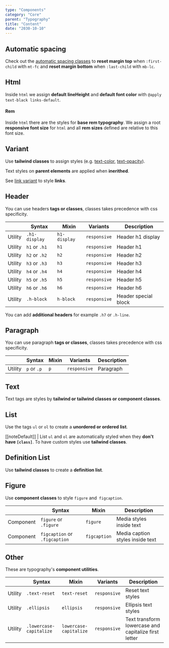 ```yaml
---
type: "Components"
category: "Core"
parent: "Typography"
title: "Content"
date: "2030-10-10"
---
```


## Automatic spacing

Check out the [automatic spacing classes](/components/core/layout/css#utils) to **reset margin top** when `:first-child` with `mt-fc` and **reset margin bottom** when `:last-child` with `mb-lc`.

## Html

Inside `html` we assign **default lineHeight** and **default font color** with `@apply text-black links-default`.

#### Rem

Inside `html` there are the styles for **base rem typography**. We assign a root **responsive font size** for `html` and all **rem sizes** defined are relative to this font size.

## Variant

Use **tailwind classes** to assign styles (e.g. [text-color](https://tailwindcss.com/docs/text-color), [text-opacity](https://tailwindcss.com/docs/text-opacity)).

Text styles on **parent elements** are applied when **inerithed**.

See [link variant](/components/core/link#variant) to style **links**.

<demo>
  <demovanilla src="vanilla/components/core/typography/variant">
  </demovanilla>
</demo>

## Header

You can use headers **tags or classes**, classes takes precedence with css specificity.

<div class="table-scroll">

|                      | Syntax                          | Mixin            | Variants               | Description                   |
| ----------------------- | ---------------------------- | -----------------| ----------------------------- |----------------------------- |
| Utility                  | `.h1-display`       | `h1-display`                | `responsive`                | Header h1 display            |
| Utility                  | `h1` or `.h1`       | `h1`                | `responsive`                | Header h1            |
| Utility                  | `h2` or `.h2`       | `h2`                | `responsive`                | Header h2            |
| Utility                  | `h3` or `.h3`       | `h3`                | `responsive`                | Header h3            |
| Utility                  | `h4` or `.h4`       | `h4`                | `responsive`                | Header h4            |
| Utility                  | `h5` or `.h5`       | `h5`                | `responsive`                | Header h5            |
| Utility                  | `h6` or `.h6`       | `h6`                | `responsive`                | Header h6            |
| Utility                  | `.h-block`       | `h-block`                | `responsive`                | Header special block            |

</div>

<demo>
  <demovanilla src="vanilla/components/core/typography/headers">
  </demovanilla>
</demo>

You can add **additional headers** for example `.h7` or `.h-line`.

## Paragraph

You can use paragraph **tags or classes**, classes takes precedence with css specificity.

<div class="table-scroll">

|                      | Syntax                          | Mixin            | Variants               | Description                   |
| ----------------------- | ---------------------------- | -----------------| ----------------------------- |----------------------------- |
| Utility                  | `p` or `.p`       | `p`                | `responsive`                | Paragraph            |

</div>

<demo>
  <demovanilla src="vanilla/components/core/typography/paragraph">
  </demovanilla>
</demo>

## Text

Text tags are styles by **tailwind or tailwind classes or component classes**.

<demo>
  <demovanilla src="vanilla/components/core/typography/text">
  </demovanilla>
</demo>

## List

Use the tags `ul` or `ol` to create a **unordered or ordered list**.

[[noteDefault]]
| List `ul` and `ol` are automatically styled when they **don't have `[class]`**. To have custom styles use **tailwind classes**.

<demo>
  <demovanilla src="vanilla/components/core/typography/list">
  </demovanilla>
</demo>

## Definition List

Use **tailwind classes** to create a **definition list**.

<demo>
  <demovanilla src="vanilla/components/core/typography/definition-list">
  </demovanilla>
</demo>

## Figure

Use **component classes** to style `figure` and` figcaption`.

<div class="table-scroll">

|                      | Syntax                          | Mixin            | Description                   |
| ----------------------- | ----------------------------------------- | -----------------------------| ----------------------------- |
| Component                  | `figure` or `.figure`                     | `figure`                | Media styles inside text            |
| Component                  | `figcaption` or `.figcaption`                     | `figcaption`                | Media caption styles inside text            |

</div>

<demo>
  <demovanilla src="vanilla/components/core/typography/figure">
  </demovanilla>
</demo>

## Other

These are typography's **component utilities**.

<div class="table-scroll">

|                      | Syntax                          | Mixin            | Variants               | Description                   |
| ----------------------- | ---------------------------- | -----------------| ----------------------------- |----------------------------- |
| Utility                  | `.text-reset`       | `text-reset`                | `responsive`                | Reset text styles            |
| Utility                  | `.ellipsis`       | `ellipsis`                | `responsive`                | Ellipsis text styles            |
| Utility                  | `.lowercase-capitalize`       | `lowercase-capitalize`                | `responsive`                | Text transform lowercase and capitalize first letter            |

</div>
